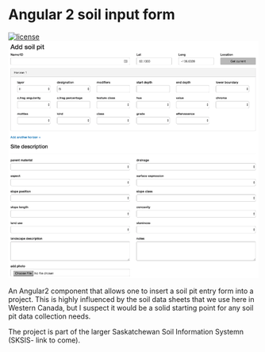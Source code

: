 # Angular 2 soil input form
[![license](https://img.shields.io/github/license/mashape/apistatus.svg?maxAge=2592000)](http://opensource.org/licenses/MIT)
![screenshot](screenshot.png)

An Angular2 component that allows one to insert a soil pit entry form into a project. This is highly influenced by the soil data sheets that we use here in Western Canada, but I suspect it would be a solid starting point for any soil pit data collection needs. 

The project is part of the larger Saskatchewan Soil Information Systemn (SKSIS- link to come).

 

